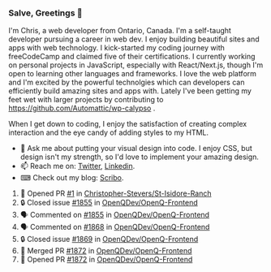 ### Salve, Greetings 👋

I'm Chris, a web developer from Ontario, Canada. I'm a self-taught developer pursuing a career in web dev. I enjoy building beautiful sites and apps with web technology.
I kick-started my coding journey with freeCodeCamp and claimed five of their certifications.  I currently working on personal projects in JavaScript, especially with React/Next.js, though I'm open to learning other languages and frameworks. I love the web platform and I'm excited by the powerful technolgies which can developers can efficiently build amazing sites and apps with. Lately I've been getting my feet wet with larger projects by contributing to https://github.com/Automattic/wp-calypso .

When I get down to coding, I enjoy the satisfaction of creating complex interaction and the eye candy of adding styles to my HTML. 

- 💬 Ask me about putting your visual design into code. I enjoy CSS, but design isn't my strength, so I'd love to implement your amazing design.
- 📫 Reach me on: [Twitter](https://twitter.com/Christo28120856), [Linkedin](https://www.linkedin.com/in/christopher-stevers-07b9a5204/).
- ⌨ Check out my blog: [Scribo](https://christopherstevers.cf).
<!--
**Christopher-Stevers/Christopher-Stevers** is a ✨ _special_ ✨ repository because its `README.md` (this file) appears on your GitHub profile.

Here are some ideas to get you started:

- 🔭 I’m currently working on ...
- 🌱 I’m currently learning ...
- 👯 I’m looking to collaborate on ...
- 🤔 I’m looking for help with ...
- 😄 Pronouns: ...
- ⚡ Fun fact: ...
-->

<!--START_SECTION:activity-->
1. 💪 Opened PR [#1](https://github.com/Christopher-Stevers/St-Isidore-Ranch/pull/1) in [Christopher-Stevers/St-Isidore-Ranch](https://github.com/Christopher-Stevers/St-Isidore-Ranch)
2. 🔒 Closed issue [#1855](https://github.com/OpenQDev/OpenQ-Frontend/issues/1855) in [OpenQDev/OpenQ-Frontend](https://github.com/OpenQDev/OpenQ-Frontend)
3. 🗣 Commented on [#1855](https://github.com/OpenQDev/OpenQ-Frontend/issues/1855) in [OpenQDev/OpenQ-Frontend](https://github.com/OpenQDev/OpenQ-Frontend)
4. 🗣 Commented on [#1868](https://github.com/OpenQDev/OpenQ-Frontend/issues/1868) in [OpenQDev/OpenQ-Frontend](https://github.com/OpenQDev/OpenQ-Frontend)
5. 🔒 Closed issue [#1869](https://github.com/OpenQDev/OpenQ-Frontend/issues/1869) in [OpenQDev/OpenQ-Frontend](https://github.com/OpenQDev/OpenQ-Frontend)
6. 🎉 Merged PR [#1872](https://github.com/OpenQDev/OpenQ-Frontend/pull/1872) in [OpenQDev/OpenQ-Frontend](https://github.com/OpenQDev/OpenQ-Frontend)
7. 💪 Opened PR [#1872](https://github.com/OpenQDev/OpenQ-Frontend/pull/1872) in [OpenQDev/OpenQ-Frontend](https://github.com/OpenQDev/OpenQ-Frontend)
<!--END_SECTION:activity-->
